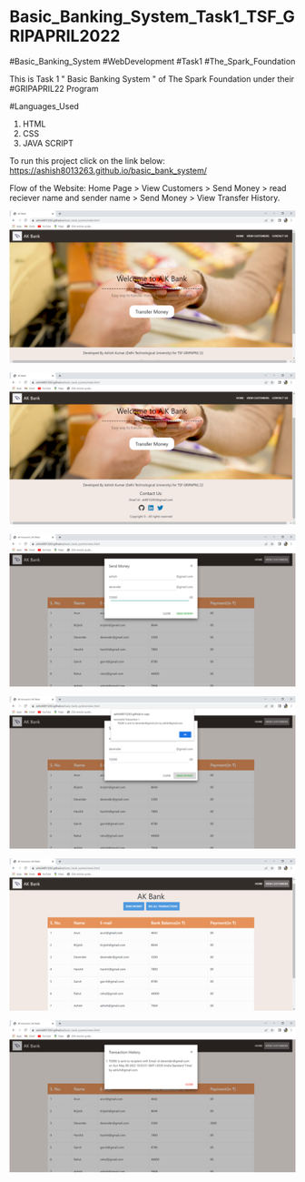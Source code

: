 # Basic_Banking_System_Task1_TSF_GRIPAPRIL2022

#Basic_Banking_System
#WebDevelopment
#Task1
#The_Spark_Foundation

This is Task 1 " Basic Banking System " of The Spark Foundation under their #GRIPAPRIL22 Program

#Languages_Used

1. HTML
2. CSS
4. JAVA SCRIPT

To run this project click on the link below:
https://ashish8013263.github.io/basic_bank_system/

Flow of the Website: Home Page > View Customers > Send Money > read reciever name and sender name > Send Money > View Transfer History.

![image](/ScreenShots/Homepage.png)

![image](/ScreenShots/ContactUs.png)

![image](/ScreenShots/SendMoney1.png)

![image](/ScreenShots/SendMoney2.png)

![image](/ScreenShots/ViewCustomers.png)

![image](/ScreenShots/TransactionHistory.png)
